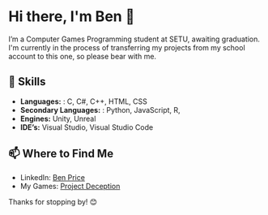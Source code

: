 # Hi there, I'm Ben 👋

I’m a Computer Games Programming student at SETU, awaiting graduation. I'm currently in the process of transferring my projects from my school account to this one, so please bear with me.

## 🚀 Skills

- **Languages:** : C, C#, C++, HTML, CSS
- **Secondary Languages:** : Python, JavaScript, R,
- **Engines:** Unity, Unreal
- **IDE’s:** Visual Studio, Visual Studio Code

## 📫 Where to Find Me

- LinkedIn: [Ben Price](https://www.linkedin.com/in/bendjnprice/)
- My Games: [Project Deception](https://project-deception.itch.io/)

Thanks for stopping by! 😊
